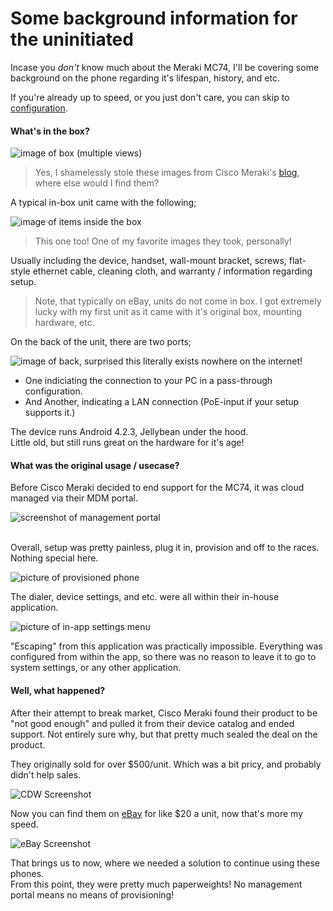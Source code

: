 # Some background information for the uninitiated
Incase you *don't* know much about the Meraki MC74, I'll be covering some background on the phone regarding it's lifespan, history, and etc.

If you're already up to speed, or you just don't care, you can skip to [configuration](config.md).

#### What's in the box?

![image of box (multiple views)](img/background/box.png)
>Yes, I shamelessly stole these images from Cisco Meraki's [blog](https://meraki.cisco.com/blog/tag/mc74/), where else would I find them?

A typical in-box unit came with the following;

![image of items inside the box](img/background/whatsinthebox.png)
>This one too! One of my favorite images they took, personally!

Usually including the device, handset, wall-mount bracket, screws, flat-style ethernet cable, cleaning cloth, and warranty / information regarding setup.
>Note, that typically on eBay, units do not come in box. I got extremely lucky with my first unit as it came with it's original box, mounting hardware, etc.

On the back of the unit, there are two ports;

![image of back, surprised this literally exists nowhere on the internet!](img/background/portexplanation.png)

- One indiciating the connection to your PC in a pass-through configuration.
- And Another, indicating a LAN connection (PoE-input if your setup supports it.)

The device runs Android 4.2.3, Jellybean under the hood. 
<br>Little old, but still runs great on the hardware for it's age!

#### What was the original usage / usecase?

Before Cisco Meraki decided to end support for the MC74, it was cloud managed via their MDM portal.

![screenshot of management portal](img/background/webportal.png)

<br>Overall, setup was pretty painless, plug it in, provision and off to the races. Nothing special here.

![picture of provisioned phone](img/background/provisioned.png)

The dialer, device settings, and etc. were all within their in-house application.

![picture of in-app settings menu](img/background/merakisettings.png)

"Escaping" from this application was practically impossible. Everything was configured from within the app, so there was no reason to leave it to go to system settings, or any other application.

#### Well, what happened?

After their attempt to break market, Cisco Meraki found their product to be "not good enough" and pulled it from their device catalog and ended support. Not entirely sure why, but that pretty much sealed the deal on the product.

They originally sold for over $500/unit. Which was a bit pricy, and probably didn't help sales.

![CDW Screenshot](img/background/CDW.png)

Now you can find them on [eBay](https://www.ebay.com/itm/Cisco-Meraki-MC74-Cloud-Managed-VoIP-PoE-Phone-Touchscreen-600-34010/333580099192?) for like $20 a unit, now that's more my speed.

![eBay Screenshot](img/background/eBay.png)

That brings us to now, where we needed a solution to continue using these phones. 
<br>From this point, they were pretty much paperweights! No management portal means no means of provisioning!